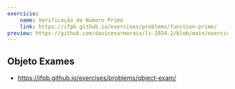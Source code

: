 ```yaml
---
exercicio:
    name: Verificação de Número Primo
    link: https://ifpb.github.io/exercises/problems/function-prime/
preview: https://github.com/davicesarmorais/ls-2024-2/blob/main/exercicios/objeto-exames/
---
```


## Objeto Exames
- https://ifpb.github.io/exercises/problems/object-exam/